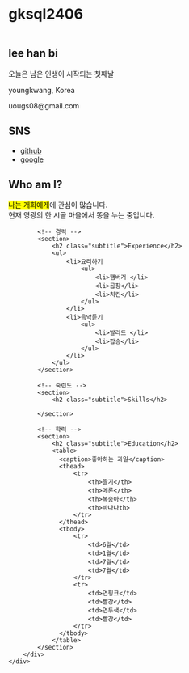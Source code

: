 # gksql2406
<!doctype html>
<html lang="ko">
<head>
	<title>온라인 프로필</title>
	<meta charset="utf-8">
  <link rel="stylesheet" href="css/style.css">
  <style>
    table {
      width:70%;  /* 표의 너비 */
      border:1px solid #222; /* 1픽셀짜리 표 테두리 */
      border-collapse: collapse; /* 중복되는 표와 셀의 테두리를 한 줄로 표시 */
    }
    thead {
      background:#eee;  /* 제목 행의 배경 색 */
    }
    th, td {
      border:1px solid #ccc; /* 1픽셀짜리 셀 테두리 */
      padding:5px;  /* 셀 테두리와 셀 내용 사이의 여백(패딩) */
      font-size:0.8em;  /* 셀의 글자 크기 */
    }
  </style>
</head>

<body>
    <div id="container">
        <!-- 사이드바 -->
        <aside>
            <div id="namecard">
                <img src="images/pf.jpg" alt="">
                <h1>lee han bi </h1>    
                <p>오늘은 남은 인생이 시작되는 첫째날</p>
            </div>
            <div id="detail">
                <p>youngkwang, Korea</p>
                <p>uougs08@gmail.com</p>                                 
            </div>
            <div id="sns">
                <h2>SNS</h2>
                <ul>                    
					<li>
						<a href="https://www.github.com/">github</a>
					</li>
					<li>
						<a href="https://www.google.com/search?q">google</a>
					</li>
				</ul>  
            </div>           
        </aside>
        <div id="main">
            <!-- 자기 소개 -->
            <section>
                <h2 class="subtitle">Who am I?</h2>
                <p><mark>나는 개희에게</mark>에 관심이 많습니다. <br>현재 영광의 한 시골 마을에서 똥을 누는 중입니다.</p>
            </section>

            <!-- 경력 -->
            <section>
                <h2 class="subtitle">Experience</h2>
                <ul>
                    <li>요리하기
                        <ul>
                            <li>햄버거 </li>
                            <li>곱창</li>
                            <li>치킨</li> 
                        </ul>
                    </li>
                    <li>음악듣기
                        <ul>
                            <li>발라드 </li>
                            <li>팝송</li>
                        </ul>                        
                    </li>
                </ul>             
            </section>

            <!-- 숙련도 -->
            <section>
                <h2 class="subtitle">Skills</h2>

            </section>

            <!-- 학력 -->
            <section>
                <h2 class="subtitle">Education</h2>
                <table>
                  <caption>좋아하는 과일</caption>
                  <thead>
                      <tr>
                          <th>딸기</th>
                          <th>메론</th>
                          <th>복숭아</th>
                          <th>바나나th>
                      </tr>
                  </thead>
                  <tbody>
                      <tr>
                          <td>6월</td>
                          <td>1월</td>
                          <td>7월</td>
                          <td>7월</td>
                      </tr>
                      <tr>
                          <td>연핑크</td>
                          <td>빨강</td>
                          <td>연두색</td>
                          <td>빨강</td>
                      </tr>
                  </tbody>
                </table>
            </section>
        </div>        
    </div>
</body>
</html>
